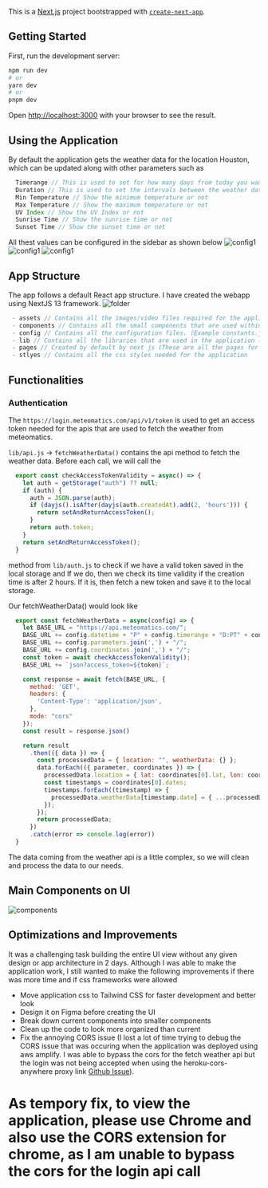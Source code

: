 This is a [Next.js](https://nextjs.org/) project bootstrapped with [`create-next-app`](https://github.com/vercel/next.js/tree/canary/packages/create-next-app).

## Getting Started

First, run the development server:

```bash
npm run dev
# or
yarn dev
# or
pnpm dev
```

Open [http://localhost:3000](http://localhost:3000) with your browser to see the result.

## Using the Application

By default the application gets the weather data for the location Houston, which can be updated along with other parameters such as 
```javascript
  Timerange // This is used to set for how many days from today you want to show the weather of
  Duration // This is used to set the intervals between the weather data (Step count)
  Min Temperature // Show the minimum temperature or not
  Max Temperature // Show the maximum temperature or not
  UV Index // Show the UV Index or not
  Sunrise Time // Show the sunrise time or not
  Sunset Time // Show the sunset time or not
```

All thest values can be configured in the sidebar as shown below
![config1](./src/assets/Config1.png "Config1")
![config1](./src/assets/Config2.png "Config2")
![config1](./src/assets/Config3.png "Config3")

## App Structure

The app follows a default React app structure. I have created the webapp using NextJS 13 framework. 
![folder](./src/assets/Folder.png "Folder")

```Javascript
 - assets // Contains all the images/video files required for the application
 - components // Contains all the small components that are used within the application
 - config // Contains all the configuration files. (Example constants.js contains the constant variables used in the application)
 - lib // Contains all the libraries that are used in the application (Example dayjs, auth, api)
 - pages // Created by default by next js (These are all the pages for the application)
 - stlyes // Contains all the css styles needed for the application
```

## Functionalities

### Authentication
The `https://login.meteomatics.com/api/v1/token` is used to get an access token needed for the apis that are used to fetch the weather from meteomatics. 

`lib/api.js` -> `fetchWeatherData()` contains the api method to fetch the weather data. Before each call, we will call the 
```javascript
  export const checkAccessTokenValidity = async() => {
    let auth = getStorage("auth") ?? null;
    if (auth) {
      auth = JSON.parse(auth);
      if (dayjs().isAfter(dayjs(auth.createdAt).add(2, 'hours'))) {
        return setAndReturnAccessToken();
      }
      return auth.token;
    }
    return setAndReturnAccessToken();
  }
```
method from `lib/auth.js` to check if we have a valid token saved in the local storage and If we do, then we check its time validity if the creation time is after 2 hours. If it is, then fetch a new token and save it to the local storage.

Our fetchWeatherData() would look like
```javascript
  export const fetchWeatherData = async(config) => {
    let BASE_URL = "https://api.meteomatics.com/";
    BASE_URL += config.datetime + "P" + config.timerange + "D:PT" + config.duration + "H/";
    BASE_URL += config.parameters.join(',') + "/";
    BASE_URL += config.coordinates.join(',') + "/";
    const token = await checkAccessTokenValidity();
    BASE_URL += `json?access_token=${token}`;

    const response = await fetch(BASE_URL, {
      method: 'GET',
      headers: {
        'Content-Type': 'application/json',
      },
      mode: "cors"
    });
    const result = response.json()

    return result
      .then(({ data }) => {
        const processedData = { location: "", weatherData: {} };
        data.forEach(({ parameter, coordinates }) => {
          processedData.location = { lat: coordinates[0].lat, lon: coordinates[0].lon };
          const timestamps = coordinates[0].dates;
          timestamps.forEach((timestamp) => {
            processedData.weatherData[timestamp.date] = { ...processedData.weatherData[timestamp.date], [parameter]: timestamp.value }
          });
        });
        return processedData;
      })
      .catch(error => console.log(error))
  }
```

The data coming from the weather api is a little complex, so we will clean and process the data to our needs.

## Main Components on UI
![components](./src/assets/Components.png "Components")

## Optimizations and Improvements
It was a challenging task building the entire UI view without any given design or app architecture in 2 days. Although I was able to make the application work, I still wanted to make the following improvements if there was more time and if css frameworks were allowed

- Move application css to Tailwind CSS for faster development and better look
- Design it on Figma before creating the UI
- Break down current components into smaller components
- Clean up the code to look more organized than current
- Fix the annoying CORS issue (I lost a lot of time trying to debug the CORS issue that was occuring when the application was deployed using aws amplify. I was able to bypass the cors for the fetch weather api but the login was not being accepted when using the heroku-cors-anywhere proxy link [Github Issue](https://github.com/Rob--W/cors-anywhere/issues/39)).

# As tempory fix, to view the application, please use Chrome and also use the CORS extension for chrome, as I am unable to bypass the cors for the login api call

